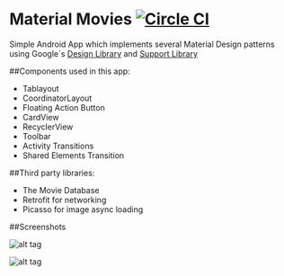 # Material Movies  [![Circle CI](https://circleci.com/gh/mambrosi/MaterialMovies.svg?style=svg)](https://circleci.com/gh/mambrosi/MaterialMovies)

Simple Android App which implements several Material Design patterns using Google´s [Design Library](http://android-developers.blogspot.com.uy/2015/05/android-design-support-library.html) and [Support Library](http://developer.android.com/tools/support-library/features.html)

##Components used in this app:
- Tablayout
- CoordinatorLayout
- Floating Action Button
- CardView
- RecyclerView
- Toolbar
- Activity Transitions
- Shared Elements Transition
 
##Third party libraries:
- The Movie Database
- Retrofit for networking
- Picasso for image async loading


##Screenshots

![alt tag](https://raw.github.com/mambrosi/MaterialMovies/master/screenshot1.png)

![alt tag](https://raw.github.com/mambrosi/MaterialMovies/master/screenshot2.png)



